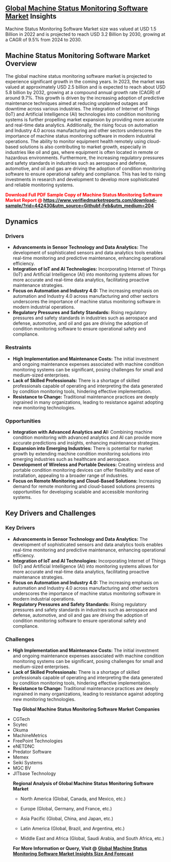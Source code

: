 <h2><a href="https://www.verifiedmarketreports.com/download-sample/?rid=442430&amp;utm_source=Githubf&amp;utm_medium=204" target="_blank">Global Machine Status Monitoring Software Market</a> Insights</h2><p>Machine Status Monitoring Software Market size was valued at USD 1.5 Billion in 2022 and is projected to reach USD 3.2 Billion by 2030, growing at a CAGR of 9.5% from 2024 to 2030.</p><p> <h2>Machine Status Monitoring Software Market Overview</h2> <p>The global machine status monitoring software market is projected to experience significant growth in the coming years. In 2023, the market was valued at approximately USD 2.5 billion and is expected to reach about USD 5.8 billion by 2032, growing at a compound annual growth rate (CAGR) of around 9.7%. This growth is driven by the increasing adoption of predictive maintenance techniques aimed at reducing unplanned outages and downtime across various industries. The integration of Internet of Things (IoT) and Artificial Intelligence (AI) technologies into condition monitoring systems is further propelling market expansion by providing more accurate and real-time data analytics. Additionally, the rising focus on automation and Industry 4.0 across manufacturing and other sectors underscores the importance of machine status monitoring software in modern industrial operations. The ability to monitor equipment health remotely using cloud-based solutions is also contributing to market growth, especially in industries like oil and gas, where equipment is often located in remote or hazardous environments. Furthermore, the increasing regulatory pressures and safety standards in industries such as aerospace and defense, automotive, and oil and gas are driving the adoption of condition monitoring software to ensure operational safety and compliance. This has led to rising investments in research and development to develop more sophisticated and reliable monitoring systems. </p> <p><strong><p><span class=""><span style="color: #ff0000;"><strong>Download Full PDF Sample Copy of Machine Status Monitoring Software Market Report</strong> @ </span><a href="https://www.verifiedmarketreports.com/download-sample/?rid=442430&amp;utm_source=Githubf-Feb&amp;utm_medium=204" target="_blank">https://www.verifiedmarketreports.com/download-sample/?rid=442430&amp;utm_source=Githubf-Feb&amp;utm_medium=204</a></span></p></strong></p> <h2>Dynamics</h2> <h3>Drivers</h3> <ul> <li><strong>Advancements in Sensor Technology and Data Analytics:</strong> The development of sophisticated sensors and data analytics tools enables real-time monitoring and predictive maintenance, enhancing operational efficiency. </li> <li><strong>Integration of IoT and AI Technologies:</strong> Incorporating Internet of Things (IoT) and Artificial Intelligence (AI) into monitoring systems allows for more accurate and real-time data analytics, facilitating proactive maintenance strategies. </li> <li><strong>Focus on Automation and Industry 4.0:</strong> The increasing emphasis on automation and Industry 4.0 across manufacturing and other sectors underscores the importance of machine status monitoring software in modern industrial operations. </li> <li><strong>Regulatory Pressures and Safety Standards:</strong> Rising regulatory pressures and safety standards in industries such as aerospace and defense, automotive, and oil and gas are driving the adoption of condition monitoring software to ensure operational safety and compliance. </li> </ul> <h3>Restraints</h3> <ul> <li><strong>High Implementation and Maintenance Costs:</strong> The initial investment and ongoing maintenance expenses associated with machine condition monitoring systems can be significant, posing challenges for small and medium-sized enterprises. </li> <li><strong>Lack of Skilled Professionals:</strong> There is a shortage of skilled professionals capable of operating and interpreting the data generated by condition monitoring tools, hindering effective implementation. </li> <li><strong>Resistance to Change:</strong> Traditional maintenance practices are deeply ingrained in many organizations, leading to resistance against adopting new monitoring technologies. </li> </ul> <h3>Opportunities</h3> <ul> <li><strong>Integration with Advanced Analytics and AI:</strong> Combining machine condition monitoring with advanced analytics and AI can provide more accurate predictions and insights, enhancing maintenance strategies. </li> <li><strong>Expansion into Emerging Industries:</strong> There is potential for market growth by extending machine condition monitoring solutions into emerging industries such as healthcare and aerospace. </li> <li><strong>Development of Wireless and Portable Devices:</strong> Creating wireless and portable condition monitoring devices can offer flexibility and ease of installation, appealing to a broader range of industries. </li> <li><strong>Focus on Remote Monitoring and Cloud-Based Solutions:</strong> Increasing demand for remote monitoring and cloud-based solutions presents opportunities for developing scalable and accessible monitoring systems. </li> </ul> <h2>Key Drivers and Challenges</h2> <h3>Key Drivers</h3> <ul> <li><strong>Advancements in Sensor Technology and Data Analytics:</strong> The development of sophisticated sensors and data analytics tools enables real-time monitoring and predictive maintenance, enhancing operational efficiency. </li> <li><strong>Integration of IoT and AI Technologies:</strong> Incorporating Internet of Things (IoT) and Artificial Intelligence (AI) into monitoring systems allows for more accurate and real-time data analytics, facilitating proactive maintenance strategies. </li> <li><strong>Focus on Automation and Industry 4.0:</strong> The increasing emphasis on automation and Industry 4.0 across manufacturing and other sectors underscores the importance of machine status monitoring software in modern industrial operations. </li> <li><strong>Regulatory Pressures and Safety Standards:</strong> Rising regulatory pressures and safety standards in industries such as aerospace and defense, automotive, and oil and gas are driving the adoption of condition monitoring software to ensure operational safety and compliance. </li> </ul> <h3>Challenges</h3> <ul> <li><strong>High Implementation and Maintenance Costs:</strong> The initial investment and ongoing maintenance expenses associated with machine condition monitoring systems can be significant, posing challenges for small and medium-sized enterprises. </li> <li><strong>Lack of Skilled Professionals:</strong> There is a shortage of skilled professionals capable of operating and interpreting the data generated by condition monitoring tools, hindering effective implementation. </li> <li><strong>Resistance to Change:</strong> Traditional maintenance practices are deeply ingrained in many organizations, leading to resistance against adopting new monitoring technologies.</p><p><strong>Top Global Machine Status Monitoring Software Market Companies</strong></p><div data-test-id=""><p><li>CGTech</li><li> Scytec</li><li> Okuma</li><li> MachineMetrics</li><li> FreePoint Technologies</li><li> eNETDNC</li><li> Predator Software</li><li> Memex</li><li> Seiki Systems</li><li> MGC BV</li><li> JITbase Technology</li></p><div><strong>Regional Analysis of&nbsp;Global Machine Status Monitoring Software Market</strong></div><ul><li dir="ltr"><p dir="ltr">North America&nbsp;(Global, Canada, and Mexico, etc.)</p></li><li dir="ltr"><p dir="ltr">Europe (Global, Germany, and France, etc.)</p></li><li dir="ltr"><p dir="ltr">Asia Pacific&nbsp;(Global, China, and Japan, etc.)</p></li><li dir="ltr"><p dir="ltr">Latin America&nbsp;(Global, Brazil, and Argentina, etc.)</p></li><li dir="ltr">Middle East and Africa&nbsp;(Global, Saudi Arabia, and South Africa, etc.)</li></ul><p><strong>For More Information or Query, Visit @&nbsp;</strong><strong><a href="https://www.verifiedmarketreports.com/product/machine-status-monitoring-software-market/?utm_source=Githubf&amp;utm_medium=204" target="_blank">Global Machine Status Monitoring Software Market Insights Size And Forecast</a></strong></p></div>
